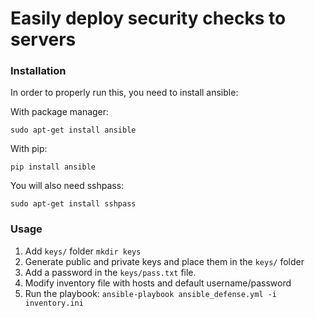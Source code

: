 # Easily deploy security checks to servers

### Installation

In order to properly run this, you need to install ansible:

With package manager:
```
sudo apt-get install ansible
```
With pip:
```
pip install ansible
```

You will also need sshpass:
```
sudo apt-get install sshpass
```

### Usage

1. Add `keys/` folder `mkdir keys`
2. Generate public and private keys and place them in the `keys/` folder 
3. Add a password in the `keys/pass.txt` file.
4. Modify inventory file with hosts and default username/password
5. Run the playbook: `ansible-playbook ansible_defense.yml -i inventory.ini`
